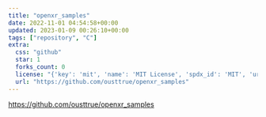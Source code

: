 ```yaml
---
title: "openxr_samples"
date: 2022-11-01 04:54:58+00:00
updated: 2023-01-09 00:26:10+00:00
tags: ["repository", "C"]
extra:
  css: "github"
  star: 1
  forks_count: 0
  license: "{'key': 'mit', 'name': 'MIT License', 'spdx_id': 'MIT', 'url': 'https://api.github.com/licenses/mit', 'node_id': 'MDc6TGljZW5zZTEz'}"
  url: "https://github.com/ousttrue/openxr_samples"
---
```


<https://github.com/ousttrue/openxr_samples>

